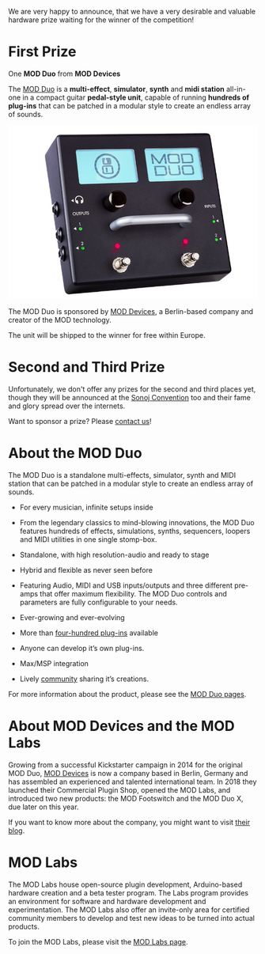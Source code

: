 <!--
.. title: Prizes
.. slug: prizes
.. date: 2018-10-08 14:59:49 UTC+02:00
.. tags:
.. category:
.. link:
.. description:
.. type: text
.. author: Christopher Arndt
-->

We are very happy to announce, that we have a very desirable and valuable hardware prize waiting
for the winner of the competition!


# First Prize

One **MOD Duo** from **MOD Devices**

The [MOD Duo](https://www.moddevices.com/products/mod-duo) is a **multi-effect**, **simulator**,
**synth** and **midi station** all-in-one in a compact guitar **pedal-style unit**, capable of
running **hundreds of plug-ins** that can be patched in a modular style to create an endless array
of sounds.

[![MOD Duo Top View](/galleries/mod/mod-duo-1.jpg)](/galleries/mod/mod-duo-1.jpg)

The MOD Duo is sponsored by [MOD Devices](https://www.moddevices.com), a Berlin-based company
and creator of the MOD technology.

The unit will be shipped to the winner for free within Europe.


# Second and Third Prize

Unfortunately, we don't offer any prizes for the second and third places yet, though they will be
announced at the [Sonoj Convention](https://sonoj.org) too and their fame and glory spread over the
internets.

Want to sponsor a prize? Please [contact us](mailto:fmchallenge@osamc.de)!


# About the MOD Duo

The MOD Duo is a standalone multi-effects, simulator, synth and MIDI station that can be
patched in a modular style to create an endless array of sounds.

* For every musician, infinite setups inside

* From the legendary classics to mind-blowing innovations, the MOD Duo features hundreds of
  effects, simulations, synths, sequencers, loopers and MIDI utilities in one single stomp-box.

* Standalone, with high resolution-audio and ready to stage

* Hybrid and flexible as never seen before

* Featuring Audio, MIDI and USB inputs/outputs and three different pre-amps that offer maximum
  flexibility. The MOD Duo controls and parameters are fully configurable to your needs.

* Ever-growing and ever-evolving

* More than [four-hundred plug-ins](https://www.moddevices.com/gear-gallery) available

* Anyone can develop it’s own plug-ins.

* Max/MSP integration

* Lively [community](https://www.moddevices.com/community) sharing it’s creations.

For more information about the product, please see the [MOD Duo
pages](https://www.moddevices.com/products/mod-duo).


# About MOD Devices and the MOD Labs

Growing from a successful Kickstarter campaign in 2014 for the original MOD Duo,
[MOD Devices](https://www.moddevices.com) is now a company based in Berlin, Germany and has
assembled an experienced and talented international team. In 2018 they launched their Commercial
Plugin Shop, opened the MOD Labs, and introduced two new products: the MOD Footswitch and the MOD
Duo X, due later on this year.

If you want to know more about the company, you might want to visit
[their blog](https://www.moddevices.com/blog).


# MOD Labs

The MOD Labs house open-source plugin development, Arduino-based hardware creation and a beta
tester program. The Labs program provides an environment for software and hardware development and
experimentation. The MOD Labs also offer an invite-only area for certified community members to
develop and test new ideas to be turned into actual products.

To join the MOD Labs, please visit the
[MOD Labs page](https://www.moddevices.com/community/modlabs).

